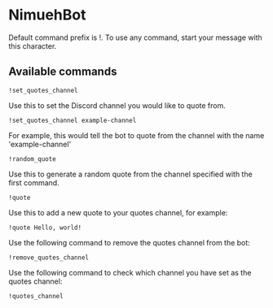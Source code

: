 # NimuehBot

Default command prefix is !. To use any command, start your message with this character.

## Available commands

    !set_quotes_channel

Use this to set the Discord channel you would like to quote from.

    !set_quotes_channel example-channel

For example, this would tell the bot to quote from the channel with the name 'example-channel'

    !random_quote

Use this to generate a random quote from the channel specified with the first command.

    !quote

Use this to add a new quote to your quotes channel, for example:

    !quote Hello, world!

Use the following command to remove the quotes channel from the bot:

    !remove_quotes_channel

Use the following command to check which channel you have set as the quotes channel:

    !quotes_channel
